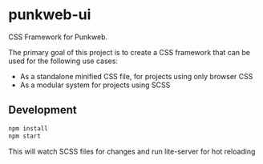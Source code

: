 # punkweb-ui

CSS Framework for Punkweb.

The primary goal of this project is to create a CSS framework that can be used for the following use cases:

- As a standalone minified CSS file, for projects using only browser CSS
- As a modular system for projects using SCSS

## Development

```bash
npm install
npm start
```

This will watch SCSS files for changes and run lite-server for hot reloading
